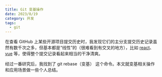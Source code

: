 ```yaml
---
title: Git 变基操作
date: 2023/8/19
category: 开发
tags:
  - git
---
```


在查看 GitHub 上某些开源项目提交历史时，我发现它们的主分支提交历史记录虽然有数千次之多，但基本都是“线性”的（很难看到有交叉的地方），比如 [react](https://github.com/facebook/react)、[vue](https://github.com/vuejs/core) 等，使得整个提交记录看起来相当的干净清爽。

经过一番研究后，我找到了 git rebase（变基） 这个命令。本文就变基相关操作和应用场景做一些个人总结。

